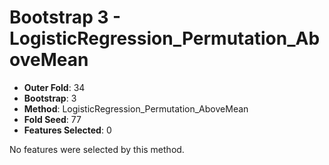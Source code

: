 # Bootstrap 3 - LogisticRegression_Permutation_AboveMean

- **Outer Fold**: 34
- **Bootstrap**: 3
- **Method**: LogisticRegression_Permutation_AboveMean
- **Fold Seed**: 77
- **Features Selected**: 0

No features were selected by this method.
